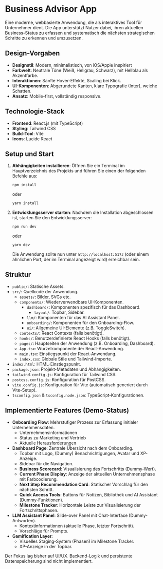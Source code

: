 # Business Advisor App

Eine moderne, webbasierte Anwendung, die als interaktives Tool für Unternehmer dient. Die App unterstützt Nutzer dabei, ihren aktuellen Business-Status zu erfassen und systematisch die nächsten strategischen Schritte zu erkennen und umzusetzen.

## Design-Vorgaben

*   **Designstil**: Modern, minimalistisch, von iOS/Apple inspiriert
*   **Farbwelt**: Neutrale Töne (Weiß, Hellgrau, Schwarz), mit Hellblau als Akzentfarbe.
*   **Interaktionen**: Sanfte Hover-Effekte, Scaling bei Klick.
*   **UI-Komponenten**: Abgerundete Kanten, klare Typografie (Inter), weiche Schatten.
*   **Ansatz**: Mobile-first, vollständig responsive.

## Technologie-Stack

*   **Frontend**: React.js (mit TypeScript)
*   **Styling**: Tailwind CSS
*   **Build-Tool**: Vite
*   **Icons**: Lucide React

## Setup und Start

1.  **Abhängigkeiten installieren**:
    Öffnen Sie ein Terminal im Hauptverzeichnis des Projekts und führen Sie einen der folgenden Befehle aus:
    ```bash
    npm install
    ```
    oder
    ```bash
    yarn install
    ```

2.  **Entwicklungsserver starten**:
    Nachdem die Installation abgeschlossen ist, starten Sie den Entwicklungsserver:
    ```bash
    npm run dev
    ```
    oder
    ```bash
    yarn dev
    ```
    Die Anwendung sollte nun unter `http://localhost:5173` (oder einem ähnlichen Port, der im Terminal angezeigt wird) erreichbar sein.

## Struktur

*   `public/`: Statische Assets.
*   `src/`: Quellcode der Anwendung.
    *   `assets/`: Bilder, SVGs etc.
    *   `components/`: Wiederverwendbare UI-Komponenten.
        *   `dashboard/`: Komponenten spezifisch für das Dashboard.
            *   `layout/`: Topbar, Sidebar.
        *   `llm/`: Komponenten für das AI Assistant Panel.
        *   `onboarding/`: Komponenten für den Onboarding-Flow.
        *   `ui/`: Allgemeine UI-Elemente (z.B. ToggleSwitch).
    *   `contexts/`: React Contexts (falls benötigt).
    *   `hooks/`: Benutzerdefinierte React Hooks (falls benötigt).
    *   `pages/`: Hauptseiten der Anwendung (z.B. Onboarding, Dashboard).
    *   `App.tsx`: Wurzelkomponente der React-Anwendung.
    *   `main.tsx`: Einstiegspunkt der React-Anwendung.
    *   `index.css`: Globale Stile und Tailwind-Importe.
*   `index.html`: HTML-Einstiegspunkt.
*   `package.json`: Projekt-Metadaten und Abhängigkeiten.
*   `tailwind.config.js`: Konfiguration für Tailwind CSS.
*   `postcss.config.js`: Konfiguration für PostCSS.
*   `vite.config.js`: Konfiguration für Vite (automatisch generiert durch Vite-Setup).
*   `tsconfig.json` & `tsconfig.node.json`: TypeScript-Konfigurationen.

## Implementierte Features (Demo-Status)

*   **Onboarding Flow**: Mehrstufiger Prozess zur Erfassung initialer Unternehmensdaten.
    *   Unternehmensinformationen
    *   Status zu Marketing und Vertrieb
    *   Aktuelle Herausforderungen
*   **Dashboard Page**: Zentrale Übersicht nach dem Onboarding.
    *   Topbar mit Logo, (Dummy) Benachrichtigungen, Avatar und XP-Anzeige.
    *   Sidebar für die Navigation.
    *   **Business Scorecard**: Visualisierung des Fortschritts (Dummy-Wert).
    *   **Current Phase Display**: Anzeige der aktuellen Unternehmensphase mit Farbcodierung.
    *   **Next Step Recommendation Card**: Statischer Vorschlag für den nächsten Schritt.
    *   **Quick Access Tools**: Buttons für Notizen, Bibliothek und AI Assistant (Dummy-Funktionen).
    *   **Milestone Tracker**: Horizontale Leiste zur Visualisierung der Fortschrittsphasen.
*   **LLM Assistant Panel**: Slide-over Panel mit Chat-Interface (Dummy-Antworten).
    *   Kontextinformationen (aktuelle Phase, letzter Fortschritt).
    *   Vorschläge für Prompts.
*   **Gamification Layer**:
    *   Visuelles Staging-System (Phasen) im Milestone Tracker.
    *   XP-Anzeige in der Topbar.

Der Fokus lag bisher auf UI/UX. Backend-Logik und persistente Datenspeicherung sind nicht implementiert. 